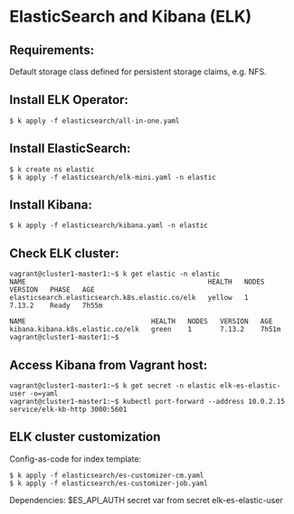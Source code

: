 # ElasticSearch and Kibana (ELK) 

## Requirements:
Default storage class defined for persistent storage claims, e.g. NFS.

## Install ELK Operator:

```
$ k apply -f elasticsearch/all-in-one.yaml
```

## Install ElasticSearch:

```
$ k create ns elastic
$ k apply -f elasticsearch/elk-mini.yaml -n elastic
```

## Install Kibana:

```
$ k apply -f elasticsearch/kibana.yaml -n elastic
```

## Check ELK cluster:
```
vagrant@cluster1-master1:~$ k get elastic -n elastic
NAME                                             HEALTH   NODES   VERSION   PHASE   AGE
elasticsearch.elasticsearch.k8s.elastic.co/elk   yellow   1       7.13.2    Ready   7h55m

NAME                               HEALTH   NODES   VERSION   AGE
kibana.kibana.k8s.elastic.co/elk   green    1       7.13.2    7h51m
vagrant@cluster1-master1:~$
```

## Access Kibana from Vagrant host:

```
vagrant@cluster1-master1:~$ k get secret -n elastic elk-es-elastic-user -o=yaml
vagrant@cluster1-master1:~$ kubectl port-forward --address 10.0.2.15 service/elk-kb-http 3000:5601
```

## ELK cluster customization
Config-as-code for index template:
```
$ k apply -f elasticsearch/es-customizer-cm.yaml
$ k apply -f elasticsearch/es-customizer-job.yaml
```
Dependencies: $ES_API_AUTH secret var from secret elk-es-elastic-user
